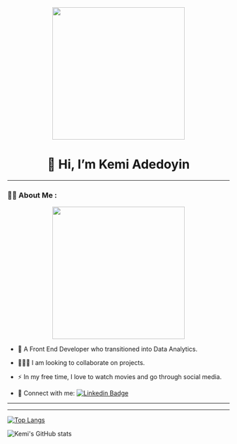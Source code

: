 <div id="header" align="center">
  <img src="https://camo.githubusercontent.com/2cacb317b60df6d56eb1c60387feb52a2706ae543e41509b613d84fe453420ff/68747470733a2f2f6d656469612e67697068792e636f6d2f6d656469612f4e67757259316f347a3038304a666f797a772f67697068792e676966" width="300" height="300"/>
</div>
<h1 align="center"> 👋 Hi, I’m Kemi Adedoyin </h1>

---
### :woman_technologist: About Me :
<div align="center">
  <img src="https://camo.githubusercontent.com/47e358432b88d0ffdc582cfee1c637cfa07414d43dc78333d8b1da085f404dba/68747470733a2f2f6d656469612e67697068792e636f6d2f6d656469612f6a49675866346867624843654b69587076742f67697068792e676966" width="300" height="300"/>
</div>

- :eyes: A Front End Developer who transitioned into Data Analytics.

- :people_holding_hands: I am looking to collaborate on projects.

- :zap: In my free time, I love to watch movies and go through social media.

- :iphone: Connect with me: [![Linkedin Badge](https://img.shields.io/badge/Twitter-purple?style=for-the-badge&logo=twitter&logoColor=white)](https://twitter.com/KA__Helen_)

---
  
---
  [![Top Langs](https://github-readme-stats.vercel.app/api/top-langs/?username=KemiDoyin&layout=compact)](https://github.com/KemiDoyin/github-readme-stats)
  
  
  ![Kemi's GitHub stats](https://github-readme-stats.vercel.app/api?username=KemiDoyin&show_icons=true&theme=buefy)

<!---
KemiDoyin/KemiDoyin is a ✨ special ✨ repository because its `README.md` (this file) appears on your GitHub profile.
You can click the Preview link to take a look at your changes.
--->

